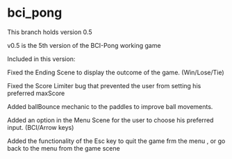 # bci_pong

This branch holds version 0.5

v0.5 is the 5th version of the BCI-Pong working game

Included in this version:

Fixed the Ending Scene to display the outcome of the game. (Win/Lose/Tie)

Fixed the Score Limiter bug that prevented the user from setting his preferred maxScore

Added ballBounce mechanic to the paddles to improve ball movements.

Added an option in the Menu Scene for the user to choose his preferred input. (BCI/Arrow keys)

Added the functionality of the Esc key to quit the game frm the menu , or go back to the menu from the game scene
